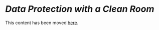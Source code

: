 # *Data Protection with a Clean Room*

This content has been moved [here](../public/data_protection_with_a_clean_room.md).
